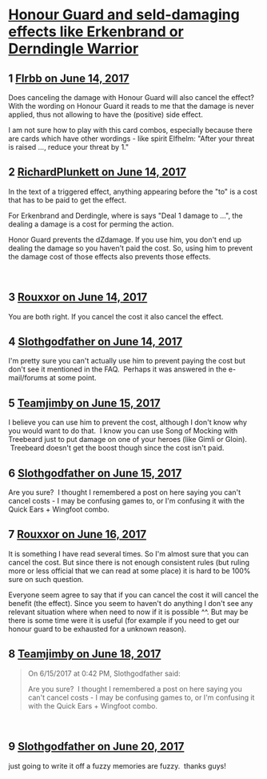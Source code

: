 # [Honour Guard and seld-damaging effects like Erkenbrand or Derndingle Warrior](https://community.fantasyflightgames.com/topic/252128-honour-guard-and-seld-damaging-effects-like-erkenbrand-or-derndingle-warrior/)

## 1 [Flrbb on June 14, 2017](https://community.fantasyflightgames.com/topic/252128-honour-guard-and-seld-damaging-effects-like-erkenbrand-or-derndingle-warrior/?do=findComment&comment=2835406)

Does canceling the damage with Honour Guard will also cancel the effect? With the wording on Honour Guard it reads to me that the damage is never applied, thus not allowing to have the (positive) side effect.

I am not sure how to play with this card combos, especially because there are cards which have other wordings - like spirit Elfhelm: "After your threat is raised ..., reduce your threat by 1."

## 2 [RichardPlunkett on June 14, 2017](https://community.fantasyflightgames.com/topic/252128-honour-guard-and-seld-damaging-effects-like-erkenbrand-or-derndingle-warrior/?do=findComment&comment=2835438)

In the text of a triggered effect, anything appearing before the "to" is a cost that has to be paid to get the effect.

For Erkenbrand and Derdingle, where is says "Deal 1 damage to ...", the dealing a damage is a cost for perming the action.

Honor Guard prevents the dZdamage. If you use him, you don't end up dealing the damage so you haven't paid the cost. So, using him to prevent the damage cost of those effects also prevents those effects.

 

## 3 [Rouxxor on June 14, 2017](https://community.fantasyflightgames.com/topic/252128-honour-guard-and-seld-damaging-effects-like-erkenbrand-or-derndingle-warrior/?do=findComment&comment=2835480)

You are both right. If you cancel the cost it also cancel the effect.

## 4 [Slothgodfather on June 14, 2017](https://community.fantasyflightgames.com/topic/252128-honour-guard-and-seld-damaging-effects-like-erkenbrand-or-derndingle-warrior/?do=findComment&comment=2835871)

I'm pretty sure you can't actually use him to prevent paying the cost but don't see it mentioned in the FAQ.  Perhaps it was answered in the e-mail/forums at some point.

## 5 [Teamjimby on June 15, 2017](https://community.fantasyflightgames.com/topic/252128-honour-guard-and-seld-damaging-effects-like-erkenbrand-or-derndingle-warrior/?do=findComment&comment=2837148)

I believe you can use him to prevent the cost, although I don't know why you would want to do that.  I know you can use Song of Mocking with Treebeard just to put damage on one of your heroes (like Gimli or Gloin).  Treebeard doesn't get the boost though since the cost isn't paid.

## 6 [Slothgodfather on June 15, 2017](https://community.fantasyflightgames.com/topic/252128-honour-guard-and-seld-damaging-effects-like-erkenbrand-or-derndingle-warrior/?do=findComment&comment=2837731)

Are you sure?  I thought I remembered a post on here saying you can't cancel costs - I may be confusing games to, or I'm confusing it with the Quick Ears + Wingfoot combo.

## 7 [Rouxxor on June 16, 2017](https://community.fantasyflightgames.com/topic/252128-honour-guard-and-seld-damaging-effects-like-erkenbrand-or-derndingle-warrior/?do=findComment&comment=2838337)

It is something I have read several times. So I'm almost sure that you can cancel the cost. But since there is not enough consistent rules (but ruling more or less official that we can read at some place) it is hard to be 100% sure on such question.

Everyone seem agree to say that if you can cancel the cost it will cancel the benefit (the effect). Since you seem to haven't do anything I don't see any relevant situation where when need to now if it is possible ^^. But may be there is some time were it is useful (for example if you need to get our honour guard to be exhausted for a unknown reason).

## 8 [Teamjimby on June 18, 2017](https://community.fantasyflightgames.com/topic/252128-honour-guard-and-seld-damaging-effects-like-erkenbrand-or-derndingle-warrior/?do=findComment&comment=2841211)

> On 6/15/2017 at 0:42 PM, Slothgodfather said:
> 
> Are you sure?  I thought I remembered a post on here saying you can't cancel costs - I may be confusing games to, or I'm confusing it with the Quick Ears + Wingfoot combo.

 

## 9 [Slothgodfather on June 20, 2017](https://community.fantasyflightgames.com/topic/252128-honour-guard-and-seld-damaging-effects-like-erkenbrand-or-derndingle-warrior/?do=findComment&comment=2844388)

just going to write it off a fuzzy memories are fuzzy.  thanks guys!

